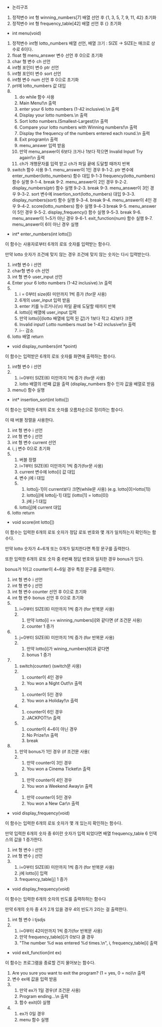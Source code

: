 - 논리구조

1. 정적변수 int 형 winning_numbers[7] 배열 선언 후 {1, 3, 5, 7, 9, 11, 42} 초기화
2. 정적변수 int 형 frequency_table[42] 배열 선언 후 {} 초기화

- int menu(void)

1. 정적변수 int형 lotto_numbers 배열 선언, 배열 크기 : SIZE -> SIZE는 매크로 상수로 6이다.
2. float 형 menu_answer 변수 선언 후 0으로 초기화
3. char 형 변수 ch 선언
4. int형 포인터 변수 ptr 선언
5. int형 포인터 변수 sort 선언
6. int형 변수 num 선언 후 0으로 초기화
7. prt에 lotto_numbers 값 대입
8. 1. do while 함수 사용
   2. Main Menu!\n 출력
   3. enter your 6 lotto numbers (1-42 inclusive).\n 출력
   4. Display your lotto numbers.\n 출력
   5. Sort lotto numbers.(Smallest-Largest)\n 출력
   6. Compare your lotto numbers with Winning numbers!\n 출력
   7. Display the frequency of the numbers entered each round.\n 출력
   8. Exit program\n 출력
   9. menu_answer 입력 받음
   10. 만약 menu_answer이 6보다 크거나 1보다 작으면 Invalid Input! Try again!\n 출력
   11. ch가 개행문자를 입력 받고 ch가 파일 끝에 도달할 때까지 반복
9. switch 함수 사용
   9-1. menu_answer이 1인 경우
   9-1-2. ptr 변수에 enter_number(lotto_numbers) 함수 대입
   9-1-3 frequency(lotto_numbers) 함수 실행
   9-1-4. break
   9-2. menu_answer이 2인 경우
   9-2-2. display_numbers(ptr) 함수 실행
   9-2-3. break
   9-3. menu_answer이 3인 경우
   9-3-2. sort 변수에  insertion_sort(lotto_numbers) 대입
   9-3-3. display_numbers(sort) 함수 실행
   9-3-4. break
   9-4. menu_answer이 4인 경우
   9-4-2. score(lotto_numbers) 함수 실행
   9-4-3 break
   9-5. menu_answer이 5인 경우
   9-5-2. display_frequency() 함수 실행
   9-5-3. break
   9-6. menu_answer이 1~5가 아닌 경우
   9-6-1. exit_function(num) 함수 실행
   9-7. menu_answer이 6이 아닌 경우 실행



- int* enter_numbers(int lotto[])

이 함수는 사용자로부터 6개의 로또 숫자를 입력받는 함수다. 

만약 lotto 숫자가 조건에 맞지 않는 경우 조건에 맞지 않는 숫자는 다시 입력받는다. 

1. int형 변수 i 선언
2. char형 변수 ch 선언
3. int 형 변수 user_input 선언
4. Enter your 6 lotto numbers (1-42 inclusive).\n 출력
5. 1. i = 0부터 size(6) 미만까지 1씩 증가 (for문 사용)
   2. 6개의 user_input 입력 받음
   3. enter 키를 누르거나(\n) 파일 끝에 도달할 때까지 반복
   4. lotto[i] 배열에 user_input 입력
   5. 만약 lotto[i](lotto 배열에 입력 된 값)가 1보다 작고 42보다 크면
   6. Invalid input! Lotto numbers must be 1-42 inclusive!\n 출력
   7. i-- 감소
6. lotto 배열 return


- void display_numbers(int *point)

이 함수는 입력받은 6개의 로또 숫자를 화면에 출력하는 함수다. 

1. int형 변수 i 선언
2. 1. i=0부터 SIZE(6) 미만까지 1씩 증가 (for문 사용)
   2. lotto 배열의 i번째 값을 출력 (display_numbers 함수 인자 값을 배열로 받음
3. menu() 함수 실행


- int* insertion_sort(int lotto[])

이 함수는 입력한 6개의 로또 숫자를 오름차순으로 정리하는 함수다. 

이 때 버블 정렬을 사용한다. 

1. int 형 변수 i 선언
2. int 형 변수 j 선언
3. int 형 변수 current 선언
4. i, j 변수 0으로 초기화
5. 1. 버블 정렬
   2. i=1부터 SIZE(6) 미만까지 1씩 증가(for문 사용)
   3. current 변수에 lotto[i] 값 대입
   4. 변수 j에 i 대입
   5. 1. lotto[j-1]이 current보다 크면(while문 사용) (e.g. lotto[0]>lotto[1])
      2. lotto[j]에 lotto[j-1] 대입 (lotto[1] = lotto[0])
      3. j에 j-1 대입
   5. lotto[j]에 current 대입
6. lotto return


- void score(int lotto[]) 

이 함수는 입력한 6개의 로또 숫자가 정답 로또 번호와 몇 개가 일치하는지 확인하는 함수다. 

만약 lotto 숫자가 4~6개 또는 0개가 일치한다면 특정 문구를 출력한다. 

또한 입력한 6개의 로또 숫자 중 6번째 정답 번호와 일치한 경우 bonus가 있다. 

bonus가 1이고 counter이 4~6일 경우 특정 문구를 출력한다. 

1. int 형 변수 i 선언
2. int 형 변수 j 선언
3. int 형 변수 counter 선언 후 0으로 초기화
4. int 형 변수 bonus 선언 후 0으로 초기화
5. 1. i=0부터 SIZE(6) 미만까지 1씩 증가 (for 반복문 사용)
   2. 1. 만약 lotto[i] == winning_numbers[i]와 같다면 (if 조건문 사용)
      2. counter 1 증가
6. 1. j=0부터 SIZE(6) 미만까지 1씩 증가 (for 반복문 사용)
   2. 1. 만약 lotto[i]가 wining_numbers[6]과 같다면
      2. bonus 1 증가
7. 1. switch(counter) (switch문 사용)
   2. 1. counter이 4인 경우
      2. You won a Night Out!\n 출력
   3. 1. counter이 5인 경우
      2. You won a Holiday!\n 출력
   4. 1. counter이 6인 경우
      2. JACKPOT!\n 출력
   5. 1. counter이 4~6이 아닌 경우
      2. No Prize!\n 출력
      3. break
8. 1. 만약 bonus가 1인 경우 (if 조건문 사용(
   2. 1. 만약 counter이 3인 경우
      2. You won a Cinema Ticket\n 출력
   3. 1. 만약 counter이 4인 경우
      2. You won a Weekend Away\n 출력
   4. 1. 만약 counter이 5인 경우
      2. You won a New Car\n 출력

- void display_frequency(void)

이 함수는 입력한 6개의 로또 숫자가 몇 개 있는지 확인하는 함수다. 

만약 입력한 6개의 숫자 중 6이란 숫자가 입력 되었다면 배열 frequency_table 6 인덱스의 값을 1 증가한다. 


1. int 형 변수 i 선언
2. int 형 변수 j 선언
3. 1. i=0부터 SIZE(6) 미만까지 1씩 증가 (for 반복문 사용)
   2. j에 lotto[i] 입력
   3. frequency_table[j] 1 증가

- void display_frequency(void)

이 함수는 입력한 6개의 숫자의 빈도를 출력하하는 함수다

만약 6개의 숫자 중 4가 2개 있을 경우 4의 빈도가 2라는 걸 출력한다. 

1. int 형 변수 i tjsdjs
2. 1. i=0부터 42미만까지 1씩 증가(for 반복문 사용)
   2. 만약 frequency_table[i]가 0보다 클 경우
   3. "The number %d was entered %d times.\n", i, frequency_table[i] 출력
  
- void exit_function(int ex)

이 함수는 프로그램을 종료할 건지 물어보는 함수다. 

1. Are you sure you want to exit the program? (1 = yes, 0 = no)\n 출력
2. 변수 ex에 값을 입력 받음
3. 1. 만약 ex가 1일 경우(if 조건문 사용)
   2. Program ending...\n 출력
   3. 함수 exit(0) 실행
4. 1. ex가 0일 경우
   2.  menu 함수 실행 
      
   
